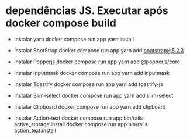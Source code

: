 # dependências JS. Executar após docker compose build
- Instalar yarn
  docker compose run app yarn install

- Instalar BootStrap
  docker compose run app yarn add bootstrap@5.2.3
  
- Instalar Popperjs
  docker compose run app yarn add @popperjs/core

- Instalar Inputmask
  docker compose run app yarn add inputmask
  
- Instalar Toastify
  docker compose run app yarn add toastify-js

- Instalar Slim-select
  docker compose run app yarn add slim-select

- Instalar Clipboard
  docker compose run app yarn add clipboard

- Instalar Action-text
  docker compose run app bin/rails active_storage:install
  docker compose run app bin/rails action_text:install